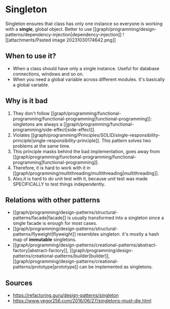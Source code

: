 # Singleton
Singleton ensures that class has only one instance so everyone is working with a **single**, global object. Better to use [[graph/programming/design-patterns/dependency-injection|dependency-injection]]
![[attachments/Pasted image 20231030174642.png]]

## When to use it?
- When a class should have only a single instance. Useful for database connections, windows and so on.
- When you need a global variable across different modules. It's basically a global variable.

## Why is it bad
1. They don't follow [[graph/programming/functional-programming/functional-programming|functional-programming]]: singletons are always a [[graph/programming/functional-programming/side-effect|side-effect]].
2. Violates [[graph/programming/Principles/SOLID/single-responsibility-principle|single-responsibility-principle]]. This pattern solves two problems at the same time.
3. This principle masks behind the bad implementation, goes away from [[graph/programming/functional-programming/functional-programming|functional-programming]]. 
4. Therefore, it is hard to work with it in [[graph/programming/multithreading/multithreading|multithreading]]. 
5. Also,it is hard to do unit test with it, because unit test was made SPECIFICALLY to test things independently.

## Relations with other patterns
- [[graph/programming/design-patterns/structural-patterns/facade|facade]] is usually transformed into a singleton since a single facade is enough for most cases.
- [[graph/programming/design-patterns/structural-patterns/flyweight|flyweight]] resembles singleton. it's mostly a hash map of **immutable** singletons.
- [[graph/programming/design-patterns/creational-patterns/abstract-factory|abstract-factory]], [[graph/programming/design-patterns/creational-patterns/builder|builder]], [[graph/programming/design-patterns/creational-patterns/prototype|prototype]] can be implemented as singletons.

## Sources
- https://refactoring.guru/design-patterns/singleton
- https://www.yegor256.com/2016/06/27/singletons-must-die.html